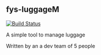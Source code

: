 ## fys-luggageM

[![Build Status](https://travis-ci.com/ev1l0rd/fys-luggageM.svg?token=NysqV9t7yiBFbuW7BtWA&branch=ms_edit_found_luggage_8)](https://travis-ci.com/ev1l0rd/fys-luggageM)

A simple tool to manage luggage

Written by an a dev team of 5 people
